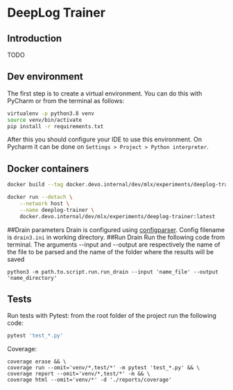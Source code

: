 # DeepLog Trainer

## Introduction

TODO

## Dev environment

The first step is to create a virtual environment. You can do this with PyCharm or from the terminal as follows:

```sh
virtualenv -p python3.8 venv
source venv/bin/activate
pip install -r requirements.txt
```

After this you should configure your IDE to use this environment. On Pycharm it can be done on `Settings > Project > Python interpreter`.

## Docker containers

```sh
docker build --tag docker.devo.internal/dev/mlx/experiments/deeplog-trainer:latest .
```

```sh
docker run --detach \
    --network host \
    --name deeplog-trainer \
    docker.devo.internal/dev/mlx/experiments/deeplog-trainer:latest
```
##Drain parameters
Drain is configured using [configparser](https://docs.python.org/3.4/library/configparser.html). Config filename is `drain3.ini` in working directory.
##Run Drain
Run the following code from terminal. The arguments --input and --output are respectively the name of the file to be parsed and the name of the folder where the results will be saved 
```
python3 -m path.to.script.run.run_drain --input 'name_file' --output 'name_directory'
```
## Tests
Run tests with Pytest: from the root folder of the project run the following code:
```sh
pytest 'test_*.py'
```
Coverage:
```
coverage erase && \
coverage run --omit='venv/*,test/*' -m pytest 'test_*.py' && \
coverage report --omit='venv/*,test/*' -m && \
coverage html --omit='venv/*' -d './reports/coverage'

```
